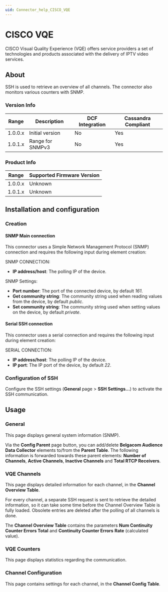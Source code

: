 ```yaml
---
uid: Connector_help_CISCO_VQE
---
```


# CISCO VQE

CISCO Visual Quality Experience (VQE) offers service providers a set of technologies and products associated with the delivery of IPTV video services.

## About

SSH is used to retrieve an overview of all channels. The connector also monitors various counters with SNMP.

### Version Info

| Range     | Description      | DCF Integration     | Cassandra Compliant     |
|------------------|------------------|---------------------|-------------------------|
| 1.0.0.x          | Initial version  | No                  | Yes                     |
| 1.0.1.x          | Range for SNMPv3 | No                  | Yes                     |

### Product Info

| Range | Supported Firmware Version |
|------------------|-----------------------------|
| 1.0.0.x          | Unknown                     |
| 1.0.1.x          | Unknown                     |

## Installation and configuration

### Creation

#### SNMP Main connection

This connector uses a Simple Network Management Protocol (SNMP) connection and requires the following input during element creation:

SNMP CONNECTION:

- **IP address/host**: The polling IP of the device.

SNMP Settings:

- **Port number**: The port of the connected device, by default *161*.
- **Get community string**: The community string used when reading values from the device, by default *public*.
- **Set community string**: The community string used when setting values on the device, by default *private*.

#### Serial SSH connection

This connector uses a serial connection and requires the following input during element creation:

SERIAL CONNECTION:

- **IP address/host**: The polling IP of the device.
- **IP port**: The IP port of the device, by default *22*.

### Configuration of SSH

Configure the SSH settings (**General** page \> **SSH Settings...**) to activate the SSH communication.

## Usage

### General

This page displays general system information (SNMP).

Via the **Config Parent** page button, you can add/delete **Belgacom Audience Data Collector** elements to/from the **Parent Table**. The following information is forwarded towards these parent elements: **Number of Channels**, **Active Channels**, **Inactive Channels** and **Total RTCP Receivers**.

### VQE Channels

This page displays detailed information for each channel, in the **Channel Overview Table**.

For every channel, a separate SSH request is sent to retrieve the detailed information, so it can take some time before the Channel Overview Table is fully loaded. Obsolete entries are deleted after the polling of all channels is done.

The **Channel Overview Table** contains the parameters **Num Continuity Counter Errors Total** and **Continuity Counter Errors** **Rate** (calculated value).

### VQE Counters

This page displays statistics regarding the communication.

### Channel Configuration

This page contains settings for each channel, in the **Channel Config Table**.
